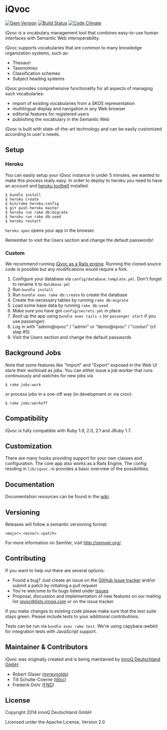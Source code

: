 # iQvoc

[![Gem Version](https://badge.fury.io/rb/iqvoc.png)](http://badge.fury.io/rb/iqvoc)
[![Build Status](https://secure.travis-ci.org/innoq/iqvoc.png)](http://travis-ci.org/innoq/iqvoc)
[![Code Climate](https://codeclimate.com/github/innoq/iqvoc.png)](https://codeclimate.com/github/innoq/iqvoc)

iQvoc is a vocabulary management tool that combines easy-to-use human interfaces with Semantic Web interoperability.

iQvoc supports vocabularies that are common to many knowledge organization systems, such as:

* Thesauri
* Taxonomies
* Classification schemes
* Subject heading systems

iQvoc provides comprehensive functionality for all aspects of managing such vocabularies:

* import of existing vocabularies from a SKOS representation
* multilingual display and navigation in any Web browser
* editorial features for registered users
* publishing the vocabulary in the Semantic Web

iQvoc is built with state-of-the-art technology and can be easily customized according to user's needs.

## Setup

### Heroku

You can easily setup your iQvoc instance in under 5 minutes, we wanted to make this process really easy.
In order to deploy to heroku you need to have an account and [heroku toolbelt](https://toolbelt.heroku.com) installed.

```
$ bundle install
$ heroku create
$ bin/rake heroku:config
$ git push heroku master
$ heroku run rake db:migrate
$ heroku run rake db:seed
$ heroku restart
```

`heroku open` opens your app in the browser.

Remember to visit the Users section and change the default passwords!

### Custom

We recommend running [iQvoc as a Rails engine](https://github.com/innoq/iqvoc/wiki/iQvoc-as-a-Rails-Engine).
Running the cloned source code is possible but any modifications would require a fork.

1. Configure your database via `config/database.template.yml`. Don't forget to rename it to `database.yml`
2. Run `bundle install`
3. Run `bundle exec rake db:create` to create the database
4. Create the necessary tables by running `rake db:migrate`
5. Load some base data by running `rake db:seed`
6. Make sure you have got `config/secrets.yml` in place
7. Boot up the app using `bundle exec rails s` (or `passenger start` if you use passenger)
8. Log in with "admin@iqvoc" / "admin" or "demo@iqvoc" / "cooluri" (cf. step #5)
9. Visit the Users section and change the default passwords

## Background Jobs

Note that some features like "Import" and "Export" exposed in the Web UI store their workload
as jobs. You can either issue a job worker that runs continuously and watches
for new jobs via

```
$ rake jobs:work
```

or process jobs in a one-off way (in development or via cron):

```
$ rake jobs:workoff
```

## Compatibility

iQvoc is fully compatible with Ruby 1.9, 2.0, 2.1 and JRuby 1.7.

## Customization

There are many hooks providing support for your own classes and configuration. The core app
also works as a Rails Engine. The config residing in `lib/iqvoc.rb` provides a basic
overview of the possibilities.

## Documentation

Documentation resources can be found in the [wiki](https://github.com/innoq/iqvoc/wiki/_pages).

## Versioning

Releases will follow a semantic versioning format:

    <major>.<minor>.<patch>

For more information on SemVer, visit http://semver.org/.

## Contributing

If you want to help out there are several options:

* Found a bug? Just create an issue on the [GitHub Issue tracker](https://github.com/innoq/iqvoc/issues) and/or submit a patch by initiating a pull request
* You're welcome to fix bugs listed under [Issues](https://github.com/innoq/iqvoc/issues)
* Proposal, discussion and implementation of new features on our mailing list iqvoc@lists.innoq.com or on the issue tracker

If you make changes to existing code please make sure that the test suite stays green. Please include tests to your additional contributions.

Tests can be run via `bundle exec rake test`. We're using capybara-webkit for integration tests with JavaScript support.

## Maintainer & Contributors

iQvoc was originally created and is being maintained by [innoQ Deutschland GmbH](http://innoq.com).

* Robert Glaser ([mrreynolds](http://github.com/mrreynolds))
* Till Schulte-Coerne ([tillsc](http://github.com/tillsc))
* Frederik Dohr ([FND](http://github.com/FND))

## License

Copyright 2014 innoQ Deutschland GmbH

Licensed under the Apache License, Version 2.0
